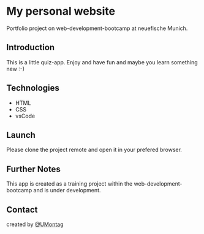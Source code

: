 # My personal website

Portfolio project on web-development-bootcamp at neuefische Munich.

## Introduction

This is a little quiz-app. Enjoy and have fun and maybe you learn something new :-)

## Technologies

- HTML
- CSS
- vsCode

## Launch

Please clone the project remote and open it in your prefered browser.

## Further Notes

This app is created as a training project within the web-development-bootcamp and is under development.

## Contact

created by [@UMontag](montagu666@gmail.com)
